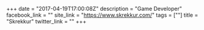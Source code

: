 +++
date = "2017-04-19T17:00:08Z"
description = "Game Developer"
facebook_link = ""
site_link = "https://www.skrekkur.com/"
tags = [""]
title = "Skrekkur"
twitter_link = ""
+++
